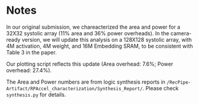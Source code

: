 # Notes
In our original submission, we chareacterized the area and power for a 32X32 systolic array (11% area and 36% power overheads).
In the camera-ready version, we will update this analysis on a 128X128 systolic array, with 4M activation, 4M weight, and 16M Embedding SRAM, to be consistent with Table 3 in the paper.

Our plotting script reflects this update (Area overhead: 7.6%; Power overhead: 27.4%). 

The Area and Power numbers are from logic synthesis reports in `/RecPipe-Artifact/RPAccel_characterization/Synthesis_Report/`. Please check `synthesis.py` for details.
